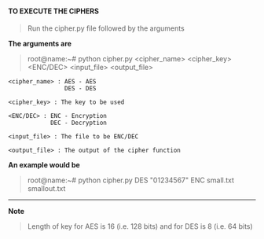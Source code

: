 

#### TO EXECUTE THE CIPHERS ####
> Run the cipher.py file followed by the arguments

**The arguments are**
> root@name:~# python cipher.py  <cipher_name>  <cipher_key>  <ENC/DEC>  <input_file>  <output_file>

```
<cipher_name> : AES - AES
                DES - DES
              
<cipher_key> : The key to be used

<ENC/DEC> : ENC - Encryption
            DEC - Decryption

<input_file> : The file to be ENC/DEC

<output_file> : The output of the cipher function

```

**An example would be**

> root@name:~# python cipher.py DES "01234567" ENC small.txt smallout.txt

---------

**Note**

> Length of key for AES is 16 (i.e. 128 bits) and for DES is 8 (i.e. 64 bits)

